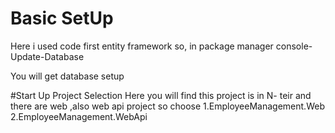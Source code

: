 # Basic SetUp
Here i used code first entity framework so, in package manager console-
Update-Database 

You will get database setup

#Start Up Project Selection
Here you will find this project is in N- teir and there are web ,also web api project so  choose 
1.EmployeeManagement.Web
2.EmployeeManagement.WebApi

